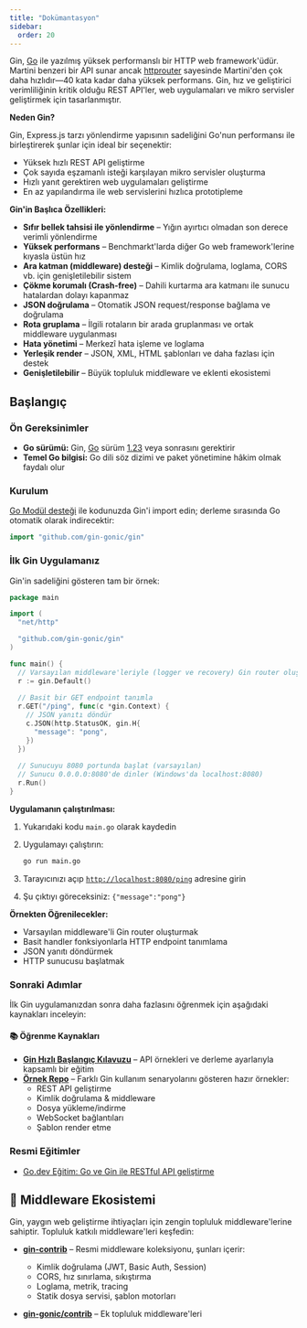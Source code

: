 ```yaml
---
title: "Dokümantasyon"
sidebar:
  order: 20
---
```


Gin, [Go](https://go.dev/) ile yazılmış yüksek performanslı bir HTTP web framework'üdür. Martini benzeri bir API sunar ancak [httprouter](https://github.com/julienschmidt/httprouter) sayesinde Martini'den çok daha hızlıdır—40 kata kadar daha yüksek performans. Gin, hız ve geliştirici verimliliğinin kritik olduğu REST API'ler, web uygulamaları ve mikro servisler geliştirmek için tasarlanmıştır.

**Neden Gin?**

Gin, Express.js tarzı yönlendirme yapısının sadeliğini Go'nun performansı ile birleştirerek şunlar için ideal bir seçenektir:

- Yüksek hızlı REST API geliştirme
- Çok sayıda eşzamanlı isteği karşılayan mikro servisler oluşturma
- Hızlı yanıt gerektiren web uygulamaları geliştirme
- En az yapılandırma ile web servislerini hızlıca prototipleme

**Gin'in Başlıca Özellikleri:**

- **Sıfır bellek tahsisi ile yönlendirme** – Yığın ayırtıcı olmadan son derece verimli yönlendirme
- **Yüksek performans** – Benchmarkt'larda diğer Go web framework'lerine kıyasla üstün hız
- **Ara katman (middleware) desteği** – Kimlik doğrulama, loglama, CORS vb. için genişletilebilir sistem
- **Çökme korumalı (Crash-free)** – Dahili kurtarma ara katmanı ile sunucu hatalardan dolayı kapanmaz
- **JSON doğrulama** – Otomatik JSON request/response bağlama ve doğrulama
- **Rota gruplama** – İlgili rotaların bir arada gruplanması ve ortak middleware uygulanması
- **Hata yönetimi** – Merkezî hata işleme ve loglama
- **Yerleşik render** – JSON, XML, HTML şablonları ve daha fazlası için destek
- **Genişletilebilir** – Büyük topluluk middleware ve eklenti ekosistemi

## Başlangıç

### Ön Gereksinimler

- **Go sürümü:** Gin, [Go](https://go.dev/) sürüm [1.23](https://go.dev/doc/devel/release#go1.23.0) veya sonrasını gerektirir
- **Temel Go bilgisi:** Go dili söz dizimi ve paket yönetimine hâkim olmak faydalı olur

### Kurulum

[Go Modül desteği](https://go.dev/wiki/Modules#how-to-use-modules) ile kodunuzda Gin'i import edin; derleme sırasında Go otomatik olarak indirecektir:

```go
import "github.com/gin-gonic/gin"
```

### İlk Gin Uygulamanız

Gin'in sadeliğini gösteren tam bir örnek:

```go
package main

import (
  "net/http"

  "github.com/gin-gonic/gin"
)

func main() {
  // Varsayılan middleware'leriyle (logger ve recovery) Gin router oluştur
  r := gin.Default()
  
  // Basit bir GET endpoint tanımla
  r.GET("/ping", func(c *gin.Context) {
    // JSON yanıtı döndür
    c.JSON(http.StatusOK, gin.H{
      "message": "pong",
    })
  })
  
  // Sunucuyu 8080 portunda başlat (varsayılan)
  // Sunucu 0.0.0.0:8080'de dinler (Windows'da localhost:8080)
  r.Run()
}
```

**Uygulamanın çalıştırılması:**

1. Yukarıdaki kodu `main.go` olarak kaydedin
2. Uygulamayı çalıştırın:

   ```sh
   go run main.go
   ```

3. Tarayıcınızı açıp [`http://localhost:8080/ping`](http://localhost:8080/ping) adresine girin
4. Şu çıktıyı göreceksiniz: `{"message":"pong"}`

**Örnekten Öğrenilecekler:**

- Varsayılan middleware'li Gin router oluşturmak
- Basit handler fonksiyonlarla HTTP endpoint tanımlama
- JSON yanıtı döndürmek
- HTTP sunucusu başlatmak

### Sonraki Adımlar

İlk Gin uygulamanızdan sonra daha fazlasını öğrenmek için aşağıdaki kaynakları inceleyin:

#### 📚 Öğrenme Kaynakları

- **[Gin Hızlı Başlangıç Kılavuzu](./quickstart/)** – API örnekleri ve derleme ayarlarıyla kapsamlı bir eğitim
- **[Örnek Repo](https://github.com/gin-gonic/examples)** – Farklı Gin kullanım senaryolarını gösteren hazır örnekler:
  - REST API geliştirme
  - Kimlik doğrulama & middleware
  - Dosya yükleme/indirme
  - WebSocket bağlantıları
  - Şablon render etme

### Resmi Eğitimler

- [Go.dev Eğitim: Go ve Gin ile RESTful API geliştirme](https://go.dev/doc/tutorial/web-service-gin)

## 🔌 Middleware Ekosistemi

Gin, yaygın web geliştirme ihtiyaçları için zengin topluluk middleware'lerine sahiptir. Topluluk katkılı middleware'leri keşfedin:

- **[gin-contrib](https://github.com/gin-contrib)** – Resmi middleware koleksiyonu, şunları içerir:
  - Kimlik doğrulama (JWT, Basic Auth, Session)
  - CORS, hız sınırlama, sıkıştırma
  - Loglama, metrik, tracing
  - Statik dosya servisi, şablon motorları
  
- **[gin-gonic/contrib](https://github.com/gin-gonic/contrib)** – Ek topluluk middleware'leri
